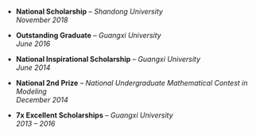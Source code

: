 - **National Scholarship** – *Shandong University*  
  *November 2018*

- **Outstanding Graduate** – *Guangxi University*  
  *June 2016*

- **National Inspirational Scholarship** – *Guangxi University*  
  *June 2014*

- **National 2nd Prize** – *National Undergraduate Mathematical Contest in Modeling*  
  *December 2014*

- **7x Excellent Scholarships** – *Guangxi University*  
  *2013 – 2016*
